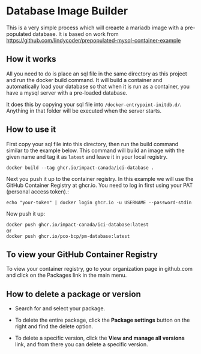 # Database Image Builder

This is a very simple process which will creaete a mariadb image with a pre-populated database. It is based on work
from https://github.com/lindycoder/prepopulated-mysql-container-example


## How it works

All you need to do is place an sql file in the same directory as this project and run the docker build command.
It will build a container and automatically load your database so that when it is run as a container, you have
a mysql server with a pre-loaded database.

It does this by copying your sql file into `/docker-entrypoint-initdb.d/`. Anything in that folder will be executed
when the server starts.

## How to use it

First copy your sql file into this directory, then run the build command similar to the example below.
This command will build an image with the given name and tag it as `latest` and leave it in your local registry.

`docker build --tag ghcr.io/impact-canada/ici-database .`

Next you push it up to the container registry. In this example we will use the GitHub Container Registry
at ghcr.io. You need to log in first using your PAT (personal access token).:

`echo "your-token" | docker login ghcr.io -u USERNAME --password-stdin`

Now push it up:

`docker push ghcr.io/impact-canada/ici-database:latest`<br>
or<br>
`docker push ghcr.io/pco-bcp/pm-database:latest`

## To view your GitHub Container Registry

To view your container registry, go to your organization page in github.com and click on the Packages link in the main menu.

## How to delete a package or version

- Search for and select your package.

- To delete the entire package, click the **Package settings** button on the right and find the delete option.

- To delete a specific version, click the **View and manage all versions** link, and from there you can delete a specific version.
